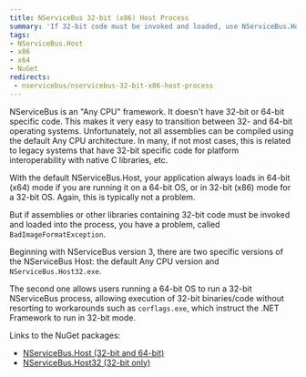 ```yaml
---
title: NServiceBus 32-bit (x86) Host Process
summary: 'If 32-bit code must be invoked and loaded, use NServiceBus.Host32.exe instead. '
tags:
- NServiceBus.Host
- x86
- x64
- NuGet
redirects:
 - nservicebus/nservicebus-32-bit-x86-host-process
---
```


NServiceBus is an "Any CPU" framework. It doesn't have 32-bit or 64-bit specific code. This makes it very easy to transition between 32- and 64-bit operating systems. Unfortunately, not all assemblies can be compiled using the default Any CPU architecture. In many, if not most cases, this is related to legacy systems that have 32-bit specific code for platform interoperability with native C libraries, etc.

With the default NServiceBus.Host, your application always loads in 64-bit (x64) mode if you are running it on a 64-bit OS, or in 32-bit (x86) mode for a 32-bit OS. Again, this is typically not a problem. 

But if assemblies or other libraries containing 32-bit code must be invoked and loaded into the process, you have a problem, called `BadImageFormatException`.

Beginning with NServiceBus version 3, there are two specific versions of the NServiceBus Host: the default Any CPU version and `NServiceBus.Host32.exe`. 

The second one allows users running a 64-bit OS to run a 32-bit NServiceBus process, allowing execution of 32-bit binaries/code without resorting to workarounds such as `corflags.exe`, which instruct the .NET Framework to run in 32-bit mode.

Links to the NuGet packages:

-   [NServiceBus.Host (32-bit and 64-bit)](https://www.nuget.org/packages/NServiceBus.Host)
-   [NServiceBus.Host32 (32-bit only)](https://www.nuget.org/packages/NServiceBus.Host32)




